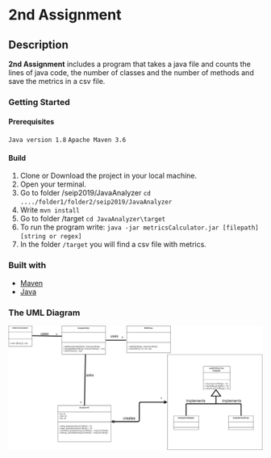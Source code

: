 # 2nd Assignment

## Description

**2nd Assignment** includes a program that takes a java file and counts the lines of java code, the number of classes and the number of methods and save the metrics in a csv file.

### Getting Started

#### Prerequisites
`Java version 1.8`
`Apache Maven 3.6`

#### Build

1. Clone or Download the project in your local machine.
2. Open your terminal.
3. Go to folder /seip2019/JavaAnalyzer `cd ..../folder1/folder2/seip2019/JavaAnalyzer`
4. Write `mvn install`
5. Go to folder /target `cd JavaAnalyzer\target`
6. To run the program write:
`java -jar metricsCalculator.jar [filepath] [string or regex]`
7. In the folder `/target` you will find a csv file with metrics. 

### Built with
- [Maven](https://maven.apache.org)
- [Java](https://www.java.com/en/)

### The UML Diagram
![UML DIAGRAM](https://github.com/skpanagiotis/LAB-SEIP/blob/development/seip2019/JavaAnalyzer/UML.jpg)

